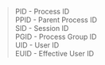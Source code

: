 <blockquote cite="https://stackoverflow.com/questions/41498383/what-do-the-identifiers-pid-ppid-sid-pgid-uid-euid-mean?utm_medium=organic&utm_source=google_rich_qa&utm_campaign=google_rich_qa">
  PID - Process ID<br>
  PPID - Parent Process ID<br>
  SID - Session ID<br>
  PGID - Process Group ID<br>
  UID - User ID<br>
  EUID - Effective User ID<br>
</blockquote>
